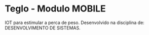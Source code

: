 # Teglo - Modulo MOBILE
IOT para estimular a perca de peso. 
Desenvolvido na disciplina de: DESENVOLVIMENTO DE SISTEMAS.
